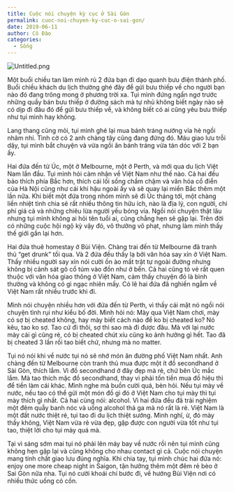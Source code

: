 ```yaml
---
title: Cuộc nói chuyện kỳ cục ở Sài Gòn
permalink: cuoc-noi-chuyen-ky-cuc-o-sai-gon/
date: 2019-06-11
author: Cô Đào
categories:
  - Sống
---
```


![Untitled.png](/images/90ece2bd-26a0-42e0-a26f-cecdcb6cf903/Untitled.png)


Một buổi chiều tan làm mình rủ 2 đứa bạn đi dạo quanh bưu điện thành phố. Buổi chiều khách du lịch thường ghé đây để gửi bưu thiếp về cho người bạn nào đó đang trông mong ở phương trời xa. Tụi mình đứng ngẩn ngơ trước những quầy bán bưu thiếp ở đường sách mà tự nhủ không biết ngày nào sẽ có dịp đi đâu đó để gửi bưu thiếp về, và không biết có ai cũng yêu bưu thiếp như tụi mình hay không.


Lang thang cũng mỏi, tụi mình ghé lại mua bánh tráng nướng vỉa hè ngồi nhâm nhi. Tình cờ có 2 anh chàng tây cũng đang đứng đó. Máu giao lưu trỗi dậy, tụi mình bắt chuyện và vừa ngồi ăn bánh tráng vừa tán dóc với 2 bạn ấy.


Hai đứa đến từ Úc, một ở Melbourne, một ở Perth, và mới qua du lịch Việt Nam lần đầu. Tụi mình hỏi cảm nhận về Việt Nam như thế nào. Cả hai đều bảo thích phía Bắc hơn, thích cái lối sống chầm chậm và văn hóa cổ điển của Hà Nội cũng như cái khí hậu ngoài ấy và sẽ quay lại miền Bắc thêm một lần nữa. Khi biết một đứa trong nhóm mình sẽ đi Úc tháng tới, một chàng liền nhiệt tình chia sẻ rất nhiều thông tin hữu ích, nào là địa lý, con người, chi phí giá cả và những chiêu lừa người yếu bóng vía. Ngồi nói chuyện thật lâu nhưng tụi mình không ai hỏi tên tuổi ai, cũng chẳng hẹn sẽ gặp lại. Trên đời có những cuộc hội ngộ kỳ vậy đó, vô thưởng vô phạt, nhưng làm mình thấy thế giới gần lại hơn.


Hai đứa thuê homestay ở Bùi Viện. Chàng trai đến từ Melbourne đã tranh thủ “get drunk” tối qua. Và 2 đứa đều thấy lạ bởi văn hóa say xỉn ở Việt Nam. Thấy nhiều người say xỉn nói cười ồn ào mất trật tự ngoài đường nhưng không bị cảnh sát gô cổ túm vào đồn như ở bển. Cả hai cũng tỏ vẻ rất quen thuộc với văn hóa giao thông ở Việt Nam, cảm thấy chuyện đó là bình thường và không có gì ngạc nhiên mấy. Có lẽ hai đứa đã nghiền ngẫm về Việt Nam rất nhiều trước khi đi.


Mình nói chuyện nhiều hơn với đứa đến từ Perth, vì thấy cái mặt nó ngồi nói chuyện tỉnh rụi như kiểu bố đời. Mình hỏi nó: Mày qua Việt Nam chơi, mày có sợ bị cheated không, hay mày biết cách nào để ko bị cheated ko? Nó kêu, tao ko sợ. Tao cứ đi thôi, sợ thì sao mà đi được đâu. Mà với lại nước mày cái gì cũng rẻ, có bị cheated chút xíu cũng ko ảnh hưởng gì hết. Tao đã bị cheated 3 lần rồi tao biết chứ, nhưng mà no matter.


Tụi nó nói khi về nước tụi nó sẽ nhớ món ăn đường phố Việt Nam nhất. Anh chàng đến từ Melbourne còn tranh thủ mua được một ít đồ secondhand ở Sài Gòn, thích lắm. Vì đồ secondhand ở đây đẹp mà rẻ, chứ bên Úc mắc lắm. Mà tao thích mặc đồ secondhand, thay vì phải tốn tiền mua đồ hiệu thì để tiền làm cái khác. Mình nghe mà buồn cười quá, bèn hỏi. Nếu tụi mày về nước, nếu tao có thể gửi một món đồ gì đó ở Việt Nam cho tụi mày thì tụi mày thích gì nhất. Cả hai cùng nói: alcohol. Vì hai đứa đều đã trải nghiệm một đêm quẫy banh nóc và uống alcohol thả ga mà nó rất là rẻ. Việt Nam là một đất nước thiệt rẻ, tụi tao đi du lịch thiệt sướng. Mình nghĩ, ừ, đó mày thấy không, Việt Nam vừa rẻ vừa đẹp, gặp được con người vừa tốt như tụi tao, thiệt lời cho tụi mày quá mà.


Tại vì sáng sớm mai tụi nó phải lên máy bay về nước rồi nên tụi mình cũng không hẹn gặp lại và cũng không cho nhau contact gì cả. Cuộc nói chuyện mang tính chất giao lưu đúng nghĩa. Khi chia tay, tụi mình chúc hai đứa nó: enjoy one more cheap night in Saigon, tận hưởng thêm một đêm rẻ bèo ở Sai Gòn nữa nha. Tụi nó cười khoái chí bước đi, về hướng Bùi Viện nơi có nhiều thức uống có cồn.

